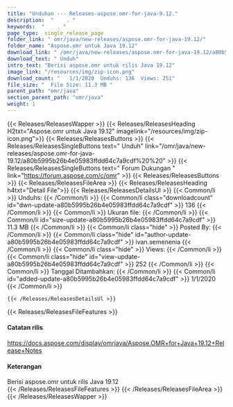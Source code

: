 ```yaml
---
title: "Unduhan --- Releases-aspose.omr-for-java-9.12." 
description:  "    . " 
keywords:  "    . " 
page_type:  single_release_page
folder_link: " omr/java/new-releases/aspose.omr-for-java-19.12/"
folder_name: "Aspose.omr untuk Java 19.12"
download_link: " /omr/java/new-releases/aspose.omr-for-java-19.12/a80b5995b26b4e05983ffdd64c7a9cdf"
download_text: " Unduh"
intro_text: "Berisi aspose.omr untuk rilis Java 19.12"
image_link: "/resources/img/zip-icon.png"
download_count: "   1/1/2020  Unduhs: 136  Views: 251"
file_size: "  File Size: 11.3 MB "
parent_path: "omr/java"
section_parent_path: "omr/java"
weight: 1
---
```


{{< Releases/ReleasesWapper >}}
  {{< Releases/ReleasesHeading H2txt="Aspose.omr untuk Java 19.12" imagelink="/resources/img/zip-icon.png">}}
  {{< Releases/ReleasesButtons >}}
    {{< Releases/ReleasesSingleButtons text=" Unduh" link="/omr/java/new-releases/aspose.omr-for-java-19.12/a80b5995b26b4e05983ffdd64c7a9cdf%20%20" >}}
    {{< Releases/ReleasesSingleButtons text=" Forum Dukungan " link="https://forum.aspose.com/c/omr" >}}
  {{< Releases/ReleasesButtons >}}
  {{< Releases/ReleasesFileArea >}}
    {{< Releases/ReleasesHeading h4txt="Detail File">}}
    {{< Releases/ReleasesDetailsUl >}}
            {{< Common/li  >}} Unduhs: {{< /Common/li >}} 
      {{< Common/li class="downloadcount" id="dwn-update-a80b5995b26b4e05983ffdd64c7a9cdf" >}} 136 {{< /Common/li >}} 
      {{< Common/li  >}} Ukuran file: {{< /Common/li >}} 
      {{< Common/li id="size-update-a80b5995b26b4e05983ffdd64c7a9cdf" >}} 11.3 MB {{< /Common/li >}} 
      {{< Common/li  class="hide" >}} Posted By: {{< /Common/li >}} 
      {{< Common/li class="hide" id="author-update-a80b5995b26b4e05983ffdd64c7a9cdf" >}} ivan.semenenia {{< /Common/li >}} 
      {{< Common/li class="hide"  >}} Views: {{< /Common/li >}} 
      {{< Common/li class="hide" id="view-update-a80b5995b26b4e05983ffdd64c7a9cdf" >}} 252 {{< /Common/li >}} 
      {{< Common/li  >}} Tanggal Ditambahkan: {{< /Common/li >}} 
      {{< Common/li id="added-update-a80b5995b26b4e05983ffdd64c7a9cdf" >}} 1/1/2020 {{< /Common/li >}} 

    {{< /Releases/ReleasesDetailsUl >}}

  {{< Releases/ReleasesFileFeatures >}}
      <h4>Catatan rilis</h4><div><a href="https://docs.aspose.com/display/omrjava/Aspose.OMR+for+Java+19.12+Release+Notes">https://docs.aspose.com/display/omrjava/Aspose.OMR+for+Java+19.12+Release+Notes</a></div><h4>Keterangan</h4><div class="HTMLDescription">Berisi aspose.omr untuk rilis Java 19.12</div>
  {{< /Releases/ReleasesFileFeatures >}}
 {{< /Releases/ReleasesFileArea >}}
{{< /Releases/ReleasesWapper >}}


